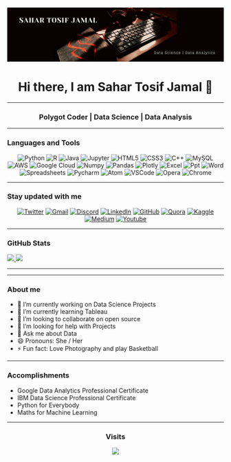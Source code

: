 ![MasterHead](https://github.com/Sahar-TJ/Sahar-TJ/blob/main/STJ%20banner.png)

<h1 align="center">Hi there, I am Sahar Tosif Jamal 👋</h1>

---

<h3 align="center">Polygot Coder | Data Science | Data Analysis </h3>

---
### Languages and Tools

<p align="center">
<img alt="Python" src="https://img.shields.io/badge/python-%2314354C.svg?&style=for-the-badge&logo=python&logoColor=white"/>
<img alt="R" src="https://img.shields.io/badge/R-276DC3?style=for-the-badge&logo=r&logoColor=white"/>
<img alt="Java" src="https://img.shields.io/badge/Java-%2314854C.svg?&style=for-the-badge&logo=java&logoColor=white"/>
<img alt="Jupyter" src="https://img.shields.io/badge/Jupyter-F37626.svg?&style=for-the-badge&logo=Jupyter&logoColor=white"/>
<img alt="HTML5" src="https://img.shields.io/badge/html5-%23E34F26.svg?&style=for-the-badge&logo=html5&logoColor=white"/>
<img alt="CSS3" src="https://img.shields.io/badge/css3-%231572B6.svg?&style=for-the-badge&logo=css3&logoColor=white"/>
<img alt="C++" src="https://img.shields.io/badge/c++-%2300599C.svg?&style=for-the-badge&logo=c%2B%2B&ogoColor=white"/>
<img alt="MySQL" src="https://img.shields.io/badge/mysql-%2300f.svg?&style=for-the-badge&logo=mysql&logoColor=white"/>
<img alt="AWS" src="https://img.shields.io/badge/AWS-%23FF9900.svg?&style=for-the-badge&logo=amazon-aws&logoColor=white"/>
<img alt="Google Cloud" src="https://img.shields.io/badge/GoogleCloud-%234285F4.svg?&style=for-the-badge&logo=google-cloud&logoColor=white"/>
<img alt="Numpy" src="https://img.shields.io/badge/Numpy-777BB4?style=for-the-badge&logo=numpy&logoColor=white"/>
<img alt="Pandas" src="https://img.shields.io/badge/Pandas-2C2D72?style=for-the-badge&logo=pandas&logoColor=white"/>
<img alt="Plotly" src="https://img.shields.io/badge/Plotly-239120?style=for-the-badge&logo=plotly&logoColor=white"/>
<img alt="Excel " src="https://img.shields.io/badge/Microsoft_Excel-217346?style=for-the-badge&logo=microsoft-excel&logoColor=white "/> 
<img alt="Ppt" src="https://img.shields.io/badge/Microsoft_PowerPoint-B7472A?style=for-the-badge&logo=microsoft-powerpoint&logoColor=white "/> 
<img alt="Word" src="https://img.shields.io/badge/Microsoft_Word-2B579A?style=for-the-badge&logo=microsoft-word&logoColor=white "/> 
<img alt="Spreadsheets" src="https://img.shields.io/badge/Google%20Sheets-34A853?style=for-the-badge&logo=google-sheets&logoColor=white "/> 
<img alt="Pycharm" src="https://img.shields.io/badge/pycharm-143?style=for-the-badge&logo=pycharm&logoColor=black&color=black&labelColor=green "/> 
<img alt="Atom" src="https://img.shields.io/badge/Atom-66595C?style=for-the-badge&logo=Atom&logoColor=white "/> 
<img alt="VSCode" src="https://img.shields.io/badge/Visual_Studio_Code-0078D4?style=for-the-badge&logo=visual%20studio%20code&logoColor=white "/> 
<img alt="Opera" src="https://img.shields.io/badge/Opera-FF1B2D?style=for-the-badge&logo=Opera&logoColor=white "/> 
<img alt="Chrome" src="https://img.shields.io/badge/Google_chrome-4285F4?style=for-the-badge&logo=Google-chrome&logoColor=white "/> 
</p>

---

### Stay updated with me

<p align="center">
<a href="https://twitter.com/Sahar_TJ"><img alt="Twitter" src="https://img.shields.io/twitter/follow/Sahar_TJ?color=%231DA1F2&label=Sahar_tj&logo=Twitter&style=for-the-badge"/></a>
<a href="sahartosif@gmail.com"><img alt="Gmail" src="https://img.shields.io/badge/Gmail-D14836?style=for-the-badge&logo=gmail&logoColor=white"/></a>
<a href="Sahar_TJ#9462"><img alt="Discord" src="https://img.shields.io/badge/Discord-7289DA?style=for-the-badge&logo=discord&logoColor=white"/></a> 
<a href="https://linkedin.com/in/sahar-tosif-jamal"><img alt="LinkedIn" src="https://img.shields.io/badge/LinkedIn-0077B5?style=for-the-badge&logo=linkedin&logoColor=white"/></a> 
<a href="https://github.com/Sahar-TJ "><img alt="GitHub" src="https://img.shields.io/badge/GitHub-100000?style=for-the-badge&logo=github&logoColor=white"/></a>
<a href="https://www.quora.com/profile/Sahar-Tosif-Jamal"><img alt="Quora " src="https://img.shields.io/badge/Quora-%23B92B27.svg?&style=for-the-badge&logo=Quora&logoColor=white"/></a> 
<a href="https://www.kaggle.com/sahartj"><img alt="Kaggle " src="https://img.shields.io/badge/Kaggle-20BEFF?style=for-the-badge&logo=Kaggle&logoColor=white"/></a>
<a href="https://sahar-tj.medium.com"><img alt="Medium" src="https://img.shields.io/badge/Medium-12100E?style=for-the-badge&logo=medium&logoColor=white"/></a>
<a href="https://www.youtube.com/channel/UCR90LZmvBInaeb9XxeNNgkg"><img alt="Youtube" src="https://img.shields.io/badge/YouTube-FF0000?style=for-the-badge&logo=youtube&logoColor=white"/></a>
</p>  

---

### GitHub Stats

<p align="flex">
<a href="https://github.com/Sahar-TJ/github-readme-stats">
  <img width="48%" src="https://github-readme-stats.vercel.app/api?username=Sahar-TJ&show_icons=true&theme=algolia&hide_border=true&custom_title=My%20GitHub%20Stats&include_all_commits=true" />
</a>
<a href="https://github.com/Sahar-TJ/github-readme-stats">
  <img width="48%" src="https://github-readme-stats.vercel.app/api/top-langs/?username=Sahar-TJ&layout=compact&langs_count=8&theme=algolia&hide_border=true" />
</a>
</p>

---
<!--START_SECTION:waka-->
<!--END_SECTION:waka-->


---

### About me 

- 🔭 I’m currently working on Data Science Projects
- 🌱 I’m currently learning Tableau
- 👯 I’m looking to collaborate on open source
- 🤔 I’m looking for help with Projects
- 💬 Ask me about Data
- 😄 Pronouns: She / Her
- ⚡ Fun fact: Love Photography and play Basketball 

---

### Accomplishments  

- Google Data Analytics Professional Certificate
- IBM Data Science Professional Certificate
- Python for Everybody
- Maths for Machine Learning

---
<!--
**Sahar-TJ/Sahar-TJ** is a ✨ _special_ ✨ repository because its `README.md` (this file) appears on your GitHub profile.

Here are some ideas to get you started:

- 🔭 I’m currently working on ...
- 🌱 I’m currently learning ...
- 👯 I’m looking to collaborate on ...
- 🤔 I’m looking for help with ...
- 💬 Ask me about ...
- 📫 How to reach me: ...
- 😄 Pronouns: ...
- ⚡ Fun fact: ...

- :zap: I love math, programming, data science, and books
- 🌱 
- :earth_africa: 
- 📫 How to find me: 
  - :bulb: [Medium articles]( )
  - :pencil2: [Daily Tips]()
  - :office: [LinkedIn]()
  - :speaker: [Podcast](h)
 -->
 
 
<!-- retro visitor counter -->
<h3 align="center"> Visits </h3>
<p align="center">  
  <img src="https://profile-counter.glitch.me/Sahar-TJ/count.svg" />
</p>

